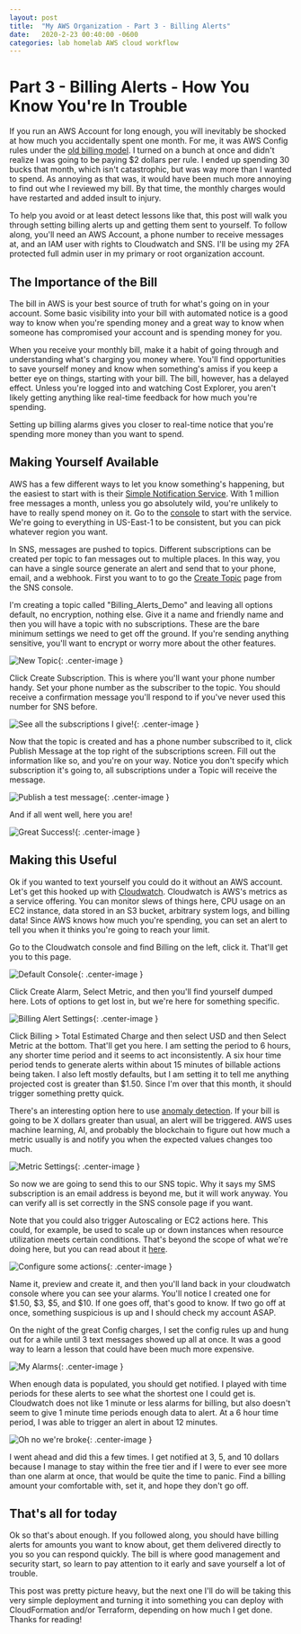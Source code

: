 ```yaml
---
layout: post
title:  "My AWS Organization - Part 3 - Billing Alerts"
date:   2020-2-23 00:40:00 -0600
categories: lab homelab AWS cloud workflow
---
```


# Part 3 - Billing Alerts - How You Know You're In Trouble

If you run an AWS Account for long enough, you will inevitably be shocked at how much you accidentally spent one month. For me, it was AWS Config rules under the [old billing model](https://aws.amazon.com/blogs/aws/new-updated-pay-per-use-pricing-model-for-aws-config-rules/). I turned on a bunch at once and didn't realize I was going to be paying $2 dollars per rule. I ended up spending 30 bucks that month, which isn't catastrophic, but was way more than I wanted to spend. As annoying as that was, it would have been much more annoying to find out whe I reviewed my bill. By that time, the monthly charges would have restarted and added insult to injury.  

To help you avoid or at least detect lessons like that, this post will walk you through setting billing alerts up and getting them sent to yourself. To follow along, you'll need an AWS Account, a phone number to receive messages at, and an IAM user with rights to Cloudwatch and SNS. I'll be using my 2FA protected full admin user in my primary or root organization account.


## The Importance of the Bill

The bill in AWS is your best source of truth for what's going on in your account. Some basic visibility into your bill with automated notice is a good way to know when you're spending money and a great way to know when someone has compromised your account and is spending money for you. 

When you receive your monthly bill, make it a habit of going through and understanding what's charging you money where. You'll find opportunities to save yourself money and know when something's amiss if you keep a better eye on things, starting with your bill. The bill, however, has a delayed effect. Unless you're logged into and watching Cost Explorer, you aren't likely getting anything like real-time feedback for how much you're spending. 

Setting up billing alarms gives you closer to real-time notice that you're spending more money than you want to spend.

## Making Yourself Available

AWS has a few different ways to let you know something's happening, but the easiest to start with is their [Simple Notification Service](https://aws.amazon.com/sns/). With 1 million free messages a month, unless you go absolutely wild, you're unlikely to have to really spend money on it. Go to the [console](https://us-east-1.console.aws.amazon.com/sns/v3/home) to start with the service. We're going to everything in US-East-1 to be consistent, but you can pick whatever region you want.

In SNS, messages are pushed to topics. Different subscriptions can be created per topic to fan messages out to multiple places. In this way, you can have a single source generate an alert and send that to your phone, email, and a webhook. First you want to to go the [Create Topic](https://console.aws.amazon.com/sns/v3/home?region=us-east-1#/create-topic) page from the SNS console.

I'm creating a topic called "Billing_Alerts_Demo" and leaving all options default, no encryption, nothing else. Give it a name and friendly name and then you will have a topic with no subscriptions. These are the bare minimum settings we need to get off the ground. If you're sending anything sensitive, you'll want to encrypt or worry more about the other features. 

![New Topic]({{site.url}}/images/new_topic.png){: .center-image }


Click Create Subscription. This is where you'll want your phone number handy. Set your phone number as the subscriber to the topic. You should receive a confirmation message you'll respond to if you've never used this number for SNS before. 

![See all the subscriptions I give!]({{site.url}}/images/sns_subscription.png){: .center-image }


Now that the topic is created and has a phone number subscribed to it, click Publish Message at the top right of the subscriptions screen. Fill out the information like so, and you're on your way. Notice you don't specify which subscription it's going to, all subscriptions under a Topic will receive the message.  

![Publish a test message]({{site.url}}/images/test_publish.png){: .center-image }


And if all went well, here you are!

![Great Success!]({{site.url}}/images/text.png){: .center-image }


## Making this Useful

Ok if you wanted to text yourself you could do it without an AWS account. Let's get this hooked up with [Cloudwatch](https://aws.amazon.com/cloudwatch/). Cloudwatch is AWS's metrics as a service offering. You can monitor slews of things here, CPU usage on an EC2 instance, data stored in an S3 bucket, arbitrary system logs, and billing data! Since AWS knows how much you're spending, you can set an alert to tell you when it thinks you're going to reach your limit. 

Go to the Cloudwatch console and find Billing on the left, click it. That'll get you to this page. 

![Default Console]({{site.url}}/images/billing0.png){: .center-image }


Click Create Alarm, Select Metric, and then you'll find yourself dumped here. Lots of options to get lost in, but we're here for something specific. 

![Billing Alert Settings]({{site.url}}/images/billing1.png){: .center-image }


Click Billing > Total Estimated Charge and then select USD and then Select Metric at the bottom. That'll get you here. I am setting the period to 6 hours, any shorter time period and it seems to act inconsistently. A six hour time period tends to generate alerts within about 15 minutes of billable actions being taken. I also left mostly defaults, but I am setting it to tell me anything projected cost is greater than $1.50. Since I'm over that this month, it should trigger something pretty quick.

There's an interesting option here to use [anomaly detection](https://aws.amazon.com/blogs/aws/new-amazon-cloudwatch-anomaly-detection/). If your bill is going to be X dollars greater than usual, an alert will be triggered. AWS uses machine learning, AI, and probably the blockchain to figure out how much a metric usually is and notify you when the expected values changes too much.

![Metric Settings]({{site.url}}/images/billing_metric.png){: .center-image }


So now we are going to send this to our SNS topic. Why it says my SMS subscription is an email address is beyond me, but it will work anyway. You can verify all is set correctly in the SNS console page if you want. 

Note that you could also trigger Autoscaling or EC2 actions here. This could, for example, be used to scale up or down instances when resource utilization meets certain conditions. That's beyond the scope of what we're doing here, but you can read about it [here](https://docs.aws.amazon.com/autoscaling/ec2/userguide/as-instance-monitoring.html).

![Configure some actions]({{site.url}}/images/configure_actions.png){: .center-image }


Name it, preview and create it, and then you'll land back in your cloudwatch console where you can see your alarms. You'll notice I created one for $1.50, $3, $5, and $10. If one goes off, that's good to know. If two go off at once, something suspicious is up and I should check my account ASAP. 

On the night of the great Config charges, I set the config rules up and hung out for a while until 3 text messages showed up all at once. It was a good way to learn a lesson that could have been much more expensive.

![My Alarms]({{site.url}}/images/billing_alarms.png){: .center-image }


When enough data is populated, you should get notified. I played with time periods for these alerts to see what the shortest one I could get is. Cloudwatch does not like 1 minute or less alarms for billing, but also doesn't seem to give 1 minute time periods enough data to alert. At a 6 hour time period, I was able to trigger an alert in about 12 minutes. 

![Oh no we're broke]({{site.url}}/images/billing_text.png){: .center-image }


I went ahead and did this a few times. I get notified at 3, 5, and 10 dollars because I manage to stay within the free tier and if I were to ever see more than one alarm at once, that would be quite the time to panic. Find a billing amount your comfortable with, set it, and hope they don't go off. 


## That's all for today

Ok so that's about enough. If you followed along, you should have billing alerts for amounts you want to know about, get them delivered directly to you so you can respond quickly. The bill is where good management and security start, so learn to pay attention to it early and save yourself a lot of trouble.

This post was pretty picture heavy, but the next one I'll do will be taking this very simple deployment and turning it into something you can deploy with CloudFormation and/or Terraform, depending on how much I get done. Thanks for reading!

